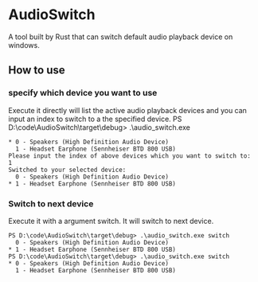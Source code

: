 # AudioSwitch
A tool built by Rust that can switch default audio playback device on windows.

## How to use
### specify which device you want to use
Execute it directly will list the active audio playback devices and you can input an index to switch to a the specified device.
PS D:\code\AudioSwitch\target\debug> .\audio_switch.exe
```
* 0 - Speakers (High Definition Audio Device)
  1 - Headset Earphone (Sennheiser BTD 800 USB)
Please input the index of above devices which you want to switch to:
1
Switched to your selected device:
  0 - Speakers (High Definition Audio Device)
* 1 - Headset Earphone (Sennheiser BTD 800 USB)
```

### Switch to next device
Execute it with a argument switch. It will switch to next device.
```
PS D:\code\AudioSwitch\target\debug> .\audio_switch.exe switch
  0 - Speakers (High Definition Audio Device)
* 1 - Headset Earphone (Sennheiser BTD 800 USB)
PS D:\code\AudioSwitch\target\debug> .\audio_switch.exe switch
* 0 - Speakers (High Definition Audio Device)
  1 - Headset Earphone (Sennheiser BTD 800 USB)
```
